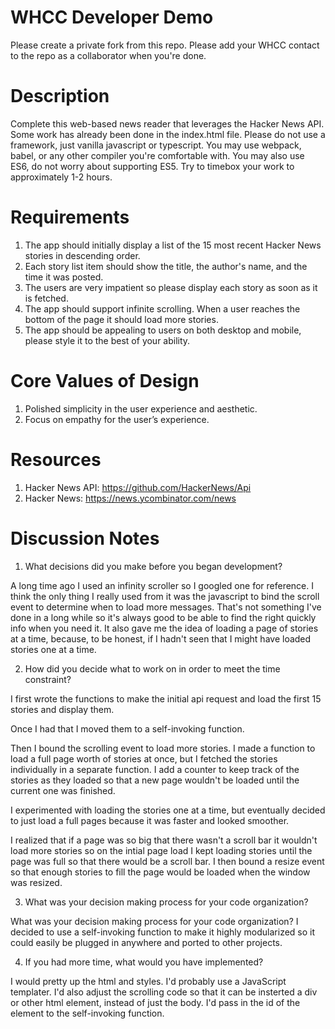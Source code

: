 # WHCC Developer Demo
Please create a private fork from this repo. 
Please add your WHCC contact to the repo as a collaborator when you're done.

# Description
Complete this web-based news reader that leverages the Hacker News API.
Some work has already been done in the index.html file.
Please do not use a framework, just vanilla javascript or typescript.
You may use webpack, babel, or any other compiler you're comfortable with.
You may also use ES6, do not worry about supporting ES5.
Try to timebox your work to approximately 1-2 hours.

# Requirements
1. The app should initially display a list of the 15 most recent Hacker News stories in descending order.
1. Each story list item should show the title, the author's name, and the time it was posted.
1. The users are very impatient so please display each story as soon as it is fetched.
1. The app should support infinite scrolling. When a user reaches the bottom of the page it should load more stories.
1. The app should be appealing to users on both desktop and mobile, please style it to the best of your ability.

# Core Values of Design
1. Polished simplicity in the user experience and aesthetic.
1. Focus on empathy for the user’s experience.

# Resources
1. Hacker News API: https://github.com/HackerNews/Api
1. Hacker News: https://news.ycombinator.com/news

# Discussion Notes
1. What decisions did you make before you began development?

A long time ago I used an infinity scroller so I googled one for reference. I think the only thing I really used from it was the javascript to bind the scroll event to determine when to load more messages. That's not something I've done in a long while so it's always good to be able to find the right quickly info when you need it. It also gave me the idea of loading a page of stories at a time, because, to be honest, if I hadn't seen that I might have loaded stories one at a time.

2. How did you decide what to work on in order to meet the time constraint?

I first wrote the functions to make the initial api request and load the first 15 stories and display them. 

Once I had that I moved them to a self-invoking function.  

Then I bound the scrolling event to load more stories. I made a function to load a full page worth of stories at once, but I fetched the stories individually in a separate function. I add a counter to keep track of the stories as they loaded so that a new page wouldn't be loaded until the current one was finished. 

I experimented with loading the stories one at a time, but eventually decided to just load a full pages because it was faster and looked smoother.

I realized that if a page was so big that there wasn't a scroll bar it wouldn't load more stories so on the intial page load I kept loading stories until the page was full so that there would be a scroll bar.  I then bound a resize event so that enough stories to fill the page would be loaded when the window was resized.

3. What was your decision making process for your code organization?

What was your decision making process for your code organization?
I decided to use a self-invoking function to make it highly modularized so it could easily be plugged in anywhere and ported to other projects.

4. If you had more time, what would you have implemented?

I would pretty up the html and styles. I'd probably use a JavaScript templater.  I'd also adjust the scrolling code so that it can be insterted a div or other html element, instead of just the body. I'd pass in the id of the element to the self-invoking function.

